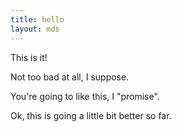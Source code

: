 ```yaml
---
title: hello
layout: mds
---
```


This is it!

Not too bad at all, I suppose.

You're going to like this, I "promise".

Ok, this is going a little bit better so far.
